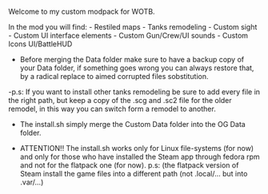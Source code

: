 Welcome to my custom modpack for WOTB.

In the mod you will find:
	- Restiled maps
	- Tanks remodeling
	- Custom sight
	- Custom UI interface elements
	- Custom Gun/Crew/UI sounds
	- Custom Icons UI/BattleHUD

- Before merging the Data folder make sure to have a backup copy of your Data folder, if something goes wrong you can always restore that, by a radical replace to aimed corrupted files sobstitution.

-p.s: If you want to install other tanks remodeling be sure to add every file in the right path, but keep a copy of the .scg and .sc2 file for the older remodel, in this way you can switch form a remodel to another.

- The install.sh simply merge the Custom Data folder into the OG Data folder.

- ATTENTION!! The install.sh works only for Linux file-systems (for now) and only for those who have installed the Steam app through fedora rpm  and not for the flatpack one (for now). p.s: (the flatpack version of Steam install the game files into a different path (not .local/... but into .var/...)
